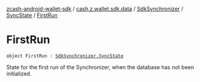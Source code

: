 [zcash-android-wallet-sdk](../../../index.md) / [cash.z.wallet.sdk.data](../../index.md) / [SdkSynchronizer](../index.md) / [SyncState](index.md) / [FirstRun](./-first-run.md)

# FirstRun

`object FirstRun : `[`SdkSynchronizer.SyncState`](index.md)

State for the first run of the Synchronizer, when the database has not been initialized.


